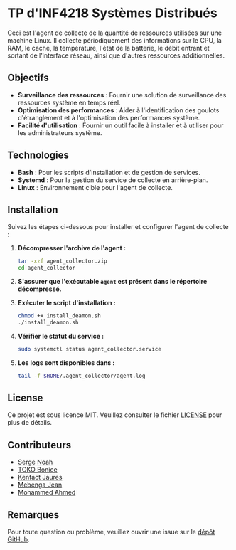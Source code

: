 # TP d'INF4218 Systèmes Distribués

Ceci est l'agent de collecte de la quantité de ressources utilisées sur une machine Linux. Il collecte périodiquement des informations sur le CPU, la RAM, le cache, la température, l'état de la batterie, le débit entrant et sortant de l'interface réseau, ainsi que d'autres ressources additionnelles.

## Objectifs

- **Surveillance des ressources** : Fournir une solution de surveillance des ressources système en temps réel.
- **Optimisation des performances** : Aider à l'identification des goulots d'étranglement et à l'optimisation des performances système.
- **Facilité d'utilisation** : Fournir un outil facile à installer et à utiliser pour les administrateurs système.

## Technologies

- **Bash** : Pour les scripts d'installation et de gestion de services.
- **Systemd** : Pour la gestion du service de collecte en arrière-plan.
- **Linux** : Environnement cible pour l'agent de collecte.

## Installation

Suivez les étapes ci-dessous pour installer et configurer l'agent de collecte :

1. **Décompresser l'archive de l'agent :**
    ```bash
    tar -xzf agent_collector.zip
    cd agent_collector
    ```

2. **S'assurer que l'exécutable `agent` est présent dans le répertoire décompressé.**

3. **Exécuter le script d'installation :**
    ```bash
    chmod +x install_deamon.sh
    ./install_deamon.sh
    ```

4. **Vérifier le statut du service :**
    ```bash
    sudo systemctl status agent_collector.service
    ```

5. **Les logs sont disponibles dans :**
    ```bash
    tail -f $HOME/.agent_collector/agent.log
    ```

## License

Ce projet est sous licence MIT. Veuillez consulter le fichier [LICENSE](LICENSE) pour plus de détails.

## Contributeurs

- [ Serge Noah ](https://github.com/SergeNoah000)
- [ TOKO Bonice ](https://github.com/jbbonice2)
- [ Kenfact Jaures ](https://github.com/Jaures-ngahou)
- [ Mebenga Jean ](https://github.com/Mebenga1)
- [ Mohammed Ahmed ](https://github.com/mohammed-ainz)

## Remarques

Pour toute question ou problème, veuillez ouvrir une issue sur le [dépôt GitHub](https://github.com/jbbonice2/TP_surveillance_reseau.git).
